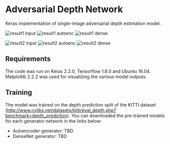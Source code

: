 # Adversarial Depth Network

Keras implementation of single-image adversarial depth estimation model.

![result1 input](https://github.com/AlexGrecos/adversarial_depth_estimation/results/result1_input.png)
![result1 autoenc](https://github.com/AlexGrecos/adversarial_depth_estimation/results/result1_autoenc.png)
![result1 dense](https://github.com/AlexGrecos/adversarial_depth_estimation/results/result1_dense.png)

![result2 input](https://github.com/AlexGrecos/adversarial_depth_estimation/results/result2_input.png)
![result2 autoenc](https://github.com/AlexGrecos/adversarial_depth_estimation/results/result2_autoenc.png)
![result2 dense](https://github.com/AlexGrecos/adversarial_depth_estimation/results/result2_dense.png)

## Requirements
The code was run on Keras 2.2.0, Tensorflow 1.8.0 and Ubuntu 16.04. Matplotlib 2.2.2 was used for visualizing the various model outputs.

## Training
The model was trained on the depth prediction split of the KITTI dataset (http://www.cvlibs.net/datasets/kitti/eval_depth.php?benchmark=depth_prediction). You can downloaded the pre-trained models for each generator network in the links below:
* Autoencoder generator: TBD
* DenseNet generator: TBD


